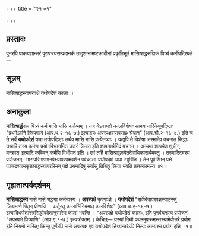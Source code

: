 +++
title = "२१ ०१"

+++
## प्रस्तावः
पुनरपि पाकयज्ञान्तरं पुरुषत्रयसम्प्रदानकं तादृशानामष्टकादीनां प्रकृतिभूतं मासिश्राद्धसंज्ञिकं पित्र्यं कर्मोपदिश्यते—

## सूत्रम्
मासिश्राद्धस्यापरपक्षे यथोपदेशं कालाः ।

## अनाकुला
**मासिश्राद्धं**नाम पित्र्यं कर्म मासि मासि कर्तव्यम् ।
तत्र येऽपरपक्षे कालविशेषाः सामयाचारिकेषूपदिष्टाः "प्रथमेऽहनि क्रियमाणे (आप.ध.२-१६-७.) इत्यादयः अपरपक्षस्यापराह्णः श्रेयान्" (आप.श्रौ.२-१६-४.) इति च ते सर्वे **यथोपदेशं** यथा तत्रोपदिष्टाः तथैव मासि मासि प्रत्येतव्याः ।
यद्यपि ते विशेषाः तस्मादेव वचनात् सिद्धाः तथापि तस्य कर्मणः प्रयोगविधानमित उत्तरं क्रियत इति ज्ञापनार्थमिदं वचनम् ।
अन्यथा ज्ञापयेत शुचीन् मन्त्रवतः इत्यादि कस्मिन् कर्मणि विधीयत इति ।
एवं तर्हि मासिश्राद्धस्यैतदेवाधिकारार्थमस्तु ।
तस्मादिदमस्य प्रयोजनम्– मासपरिमाणमनपेक्ष्यापरपक्षवशेन पर्वकाला यथोपदेशं यथा स्युरिति ।
तेन पूर्वस्मिन् पक्षे पञ्चदश्यामकृतश्राद्धस्यापरस्मिन् पक्षे प्रथमादिषु सर्वासु तिथिषु क्रिया भवति तत्तत्कामस्य ॥१॥

## गृह्यतात्पर्यदर्शनम्
**मासिश्राद्धस्य** मासे मासे श्रद्धया कर्तव्यस्य ।
**अपरपक्षे** कृष्णपक्षे ।
**यथोपदेशं** "सर्वेष्वेवापरपक्षस्याहस्सु क्रियमाणे पितॄन् प्रीणाति ।
कर्तुस्तु कालाभिनियमात् फलविशेषः" (आप.ध.२-१६-७.) इत्यादिधर्णशास्त्रसिद्धोपदेशानुसारेण काला भवन्ति ।
"अपरपक्षे यथोपदेशं कालाः, इति पुनर्वचनस्य प्रयोजनं "अपरपक्षे पित्र्याणि" (आप.गृ.१-७.) इत्यत्रोक्तम् ।
केचित्— यस्यां तिथौ प्रथममुपक्रमस्तस्यामेवोत्तरे प्रयोग इति नियमो नास्ति; किन्तु पूर्णेऽपि मासे अपरपक्ष एव यथोपदेशं तिथ्यन्तरेऽपि नित्यः काम्यश्च प्रयोग इति ॥१॥
